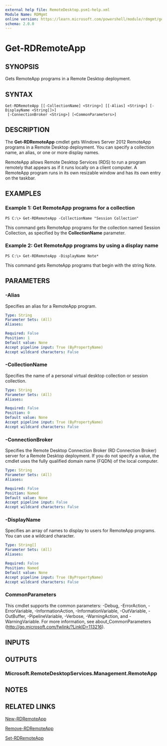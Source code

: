 ```yaml
---
external help file: RemoteDesktop.psm1-help.xml
Module Name: RDMgmt
online version: https://learn.microsoft.com/powershell/module/rdmgmt/get-rdremoteapp?view=windowsserver2012-ps&wt.mc_id=ps-gethelp
schema: 2.0.0
---
```


# Get-RDRemoteApp

## SYNOPSIS
Gets RemoteApp programs in a Remote Desktop deployment.

## SYNTAX

```
Get-RDRemoteApp [[-CollectionName] <String>] [[-Alias] <String>] [-DisplayName <String[]>]
 [-ConnectionBroker <String>] [<CommonParameters>]
```

## DESCRIPTION
The **Get-RDRemoteApp** cmdlet gets Windows Server 2012 RemoteApp programs in a Remote Desktop deployment.
You can specify a collection name, an alias, or one or more display names.

RemoteApp allows Remote Desktop Services (RDS) to run a program remotely that appears as if it runs locally on a client computer.
A RemoteApp program runs in its own resizable window and has its own entry on the taskbar.

## EXAMPLES

### Example 1: Get RemoteApp programs for a collection
```
PS C:\> Get-RDRemoteApp -CollectionName "Session Collection"
```

This command gets RemoteApp programs for the collection named Session Collection, as specified by the **CollectionName** parameter.

### Example 2: Get RemoteApp programs by using a display name
```
PS C:\> Get-RDRemoteApp -DisplayName Note*
```

This command gets RemoteApp programs that begin with the string Note.

## PARAMETERS

### -Alias
Specifies an alias for a RemoteApp program.

```yaml
Type: String
Parameter Sets: (All)
Aliases:

Required: False
Position: 1
Default value: None
Accept pipeline input: True (ByPropertyName)
Accept wildcard characters: False
```

### -CollectionName
Specifies the name of a personal virtual desktop collection or session collection.

```yaml
Type: String
Parameter Sets: (All)
Aliases:

Required: False
Position: 0
Default value: None
Accept pipeline input: True (ByPropertyName)
Accept wildcard characters: False
```

### -ConnectionBroker
Specifies the Remote Desktop Connection Broker (RD Connection Broker) server for a Remote Desktop deployment.
If you do not specify a value, the cmdlet uses the fully qualified domain name (FQDN) of the local computer.

```yaml
Type: String
Parameter Sets: (All)
Aliases:

Required: False
Position: Named
Default value: None
Accept pipeline input: False
Accept wildcard characters: False
```

### -DisplayName
Specifies an array of names to display to users for RemoteApp programs.
You can use a wildcard character.

```yaml
Type: String[]
Parameter Sets: (All)
Aliases:

Required: False
Position: Named
Default value: None
Accept pipeline input: True (ByPropertyName)
Accept wildcard characters: False
```

### CommonParameters
This cmdlet supports the common parameters: -Debug, -ErrorAction, -ErrorVariable, -InformationAction, -InformationVariable, -OutVariable, -OutBuffer, -PipelineVariable, -Verbose, -WarningAction, and -WarningVariable. For more information, see about_CommonParameters (http://go.microsoft.com/fwlink/?LinkID=113216).

## INPUTS

## OUTPUTS

### Microsoft.RemoteDesktopServices.Management.RemoteApp

## NOTES

## RELATED LINKS

[New-RDRemoteApp](./New-RDRemoteApp.md)

[Remove-RDRemoteApp](./Remove-RDRemoteApp.md)

[Set-RDRemoteApp](./Set-RDRemoteApp.md)


